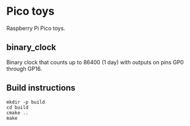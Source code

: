 # Pico toys

Raspberry Pi Pico toys.

## binary\_clock

Binary clock that counts up to 86400 (1 day) with outputs on pins GP0 through GP16.

## Build instructions

    mkdir -p build
    cd build
    cmake ..
    make
